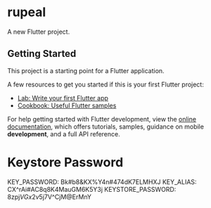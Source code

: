 # rupeal

A new Flutter project.

## Getting Started

This project is a starting point for a Flutter application.

A few resources to get you started if this is your first Flutter project:

- [Lab: Write your first Flutter app](https://docs.flutter.dev/get-started/codelab)
- [Cookbook: Useful Flutter samples](https://docs.flutter.dev/cookbook)

For help getting started with Flutter development, view the
[online documentation](https://docs.flutter.dev/), which offers tutorials,
samples, guidance on mobile **development**, and a full API reference.

# Keystore Password

KEY_PASSWORD: Bk#b8&KX%Y4n#474dK7ELMHXJ
KEY_ALIAS: CX^rAi#AC8q8K4MauGM6K5Y3j
KEYSTORE_PASSWORD: 8zpj$VGx2v5$j7V^CjM@ErMnY
